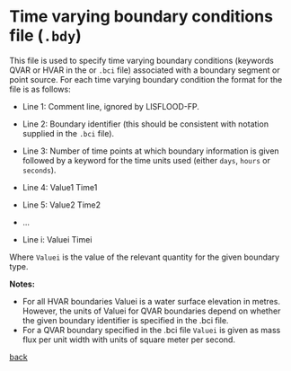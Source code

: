 # Time varying boundary conditions file (`.bdy`)

This file is used to specify time varying boundary conditions (keywords QVAR or HVAR in the or `.bci` file) associated with a boundary segment or point source. For each time varying boundary condition the format for the file is as follows:

- Line 1: Comment line, ignored by LISFLOOD-FP.

- Line 2: Boundary identifier (this should be consistent with notation supplied in the `.bci` file).

- Line 3: Number of time points at which boundary information is given followed by a keyword for the time units used (either `days`, `hours` or `seconds`).

- Line 4: Value1 Time1

- Line 5: Value2 Time2

- ...

- Line i: Valuei Timei

Where `Valuei` is the value of the relevant quantity for the given boundary type. 

**Notes:**
- For all HVAR boundaries Valuei is a water surface elevation in metres. However, the units of Valuei for QVAR boundaries depend on whether the given boundary identifier is specified in the .bci file. 
- For a QVAR boundary specified in the .bci file `Valuei` is given as mass flux per unit width with units of square meter per second.


[back](https://www.seamlesswave.com/Merewether1.html)
